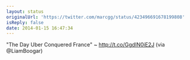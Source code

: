 ```yaml
---
layout: status
originalUrl: 'https://twitter.com/marcgg/status/423496691678199808'
isReply: false
date: 2014-01-15 16:47:34
---
```


"The Day Uber Conquered France" ~ http://t.co/GgdIN0iE2J (via @LiamBoogar)
